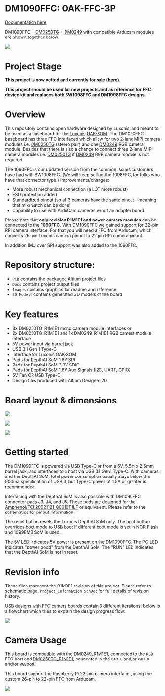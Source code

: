 # DM1090FFC: OAK-FFC-3P

[Documentation here](https://docs.luxonis.com/projects/hardware/en/latest/pages/DM1090.html)

DM1090FFC + [DM0250TG](https://github.com/luxonis/depthai-hardware/tree/master/DM0250TG_DepthAI_Mono_Camera) + [DM0249](https://github.com/luxonis/depthai-hardware/tree/master/DM0249_DepthAI_RGB_Camera) with compatible Arducam modules are shown together below:

![](./Images/DM1090FFC-KIT.jpg)

# Project Stage

**This project is now vetted and currently for sale ([here](https://shop.luxonis.com/collections/modular-cameras/products/dm1090ffc)).** 

**This project should be used for new projects and as reference for FFC  device kit and replaces both BW1098FFC and DM1098FFC designs.**       

# Overview
This repository contains open hardware designed by Luxonis, and meant to be used as a baseboard for the [Luxonis](https://www.luxonis.com/) [OAK-SOM](https://docs.luxonis.com/projects/hardware/en/latest/pages/BW1099.html). The DM1090FFC baseboard has three FFC interfaces which allow for two 2-lane MIPI camera modules i.e. [DM0250TG](https://github.com/luxonis/depthai-hardware/tree/master/DM0250TG_DepthAI_Mono_Camera) (stereo pair) and one [DM0249](https://github.com/luxonis/depthai-hardware/tree/master/DM0249_DepthAI_RGB_Camera) RGB camera module. Besides that there is also a chance to connect three 2-lane MIPI camera modules i.e. [DM0250TG](https://github.com/luxonis/depthai-hardware/tree/master/DM0250TG_DepthAI_Mono_Camera) if [DM0249](https://github.com/luxonis/depthai-hardware/tree/master/DM0249_DepthAI_RGB_Camera) RGB camera module is not required.  

The 1090FFC is our updated version from the common issues customers have had with BW1098FFC.  (We will keep selling the 1098FFC, for folks who have that connector type.)
Improvements/changes:

 - More robust mechanical connection (a LOT more robust)
 - ESD protection added
 - Standardized pinout (so all 3 cameras have the same pinout - meaning that mix/match can be done)
 - Capability to use with ArduCam cameras w/out an adapter board.



Please note that **only revision R1M1E1 and newer camera modules** can be connected to the **1090FFC**. With DM1090FFC we gained support for 22-pin RPi camera interface. For that you will need a FFC from Arducam, which converts 26-pin Luxonis camera pinout to 22 pin RPi camera pinout. 

In addition IMU over SPI support was also added to the 1090FFC. 

# Repository structure:
* `PCB` contains the packaged Altium project files
* `Docs` contains project output files
* `Images` contains graphics for readme and reference
* `3D Models` contains generated 3D models of the board
# Key features
* 3x DM0250TG_R1M1E1 mono camera module interfaces or
* 2x DM0250TG_R1M1E1 and 1x DM0249_R1M1E1 RGB camera module interface
* 5V power input via barrel jack
* USB 3.1 Gen 1 Type-C
* Interface for Luxonis OAK-SOM
* Pads for DepthAI SoM 1.8V SPI
* Pads for DepthAI SoM 3.3V SDIO 
* Pads for DepthAI SoM 1.8V Aux Signals (I2C, UART, GPIO)
* 5V Fan OR USB Type-C 
* Design files produced with Altium Designer 20

# Board layout & dimensions

![](Images/DM1090FFC_R0M0E0_TOP.jpg)

![](Images/DM1090FFC_R0M0E0_BOT.jpg)

![](Images/DM1090FFC_R0M0E0_dims.png)

# Getting started  

The DM1090FFC  is powered via USB Type-C or from a 5V, 5.5m x 2.5mm barrel jack, and interfaces to a host via USB 3.1 Gen1 Type-C. With cameras and the DepthAI SoM, total power consumption usually stays below the 900ma specification of USB 3, but Type-C power of 1.5A or greater is recommended. 

Interfacing with the DepthAI SoM is also possible with DM1090FFC connector pads J3, J4, and J5. These pads are designed for the [Amphenol/FCI 20021121-00010T1LF](https://octopart.com/20021121-00010t1lf-amphenol+icc+%2F+fci-93112650?r=sp) or equivalent. Please refer to the schematics for pinout information. 

The reset button resets the Luxonis DepthAI SoM only. The boot button overrides boot mode to USB boot if different boot mode is set in NOR Flash and 1099EMB SoM is used.

The 5V LED indicates 5V power is present on the DM1090FFC. The PG LED indicates "power good" from the DepthAI SoM. The "RUN" LED indicates that the DepthAI SoM is not in reset.

# Revision info

These files represent the R1M0E1 revision of this project. Please refer to schematic page, `Project_Information.SchDoc` for full details of revision history.



USB designs with FFC camera boards contain 3 different iterations, below is a flowchart which tries to explain the design progress flow:

![](Images/Flowchart_FFC.png)

# Camera Usage

This board is compatible with the  [DM0249_R1M1E1](https://github.com/luxonis/depthai-hardware/tree/master/DM0249_DepthAI_RGB_Camera), connected to the `RGB` FFC port and [DM0250TG_R1M1E1](https://github.com/luxonis/depthai-hardware/tree/master/DM0250TG_DepthAI_Mono_Camera), connected to the `CAM_L` and/or `CAM_R` and/or `RGB`port.

This board support the Raspberry Pi 22-pin camera interface , using the custom 26-pin to 22-pin FFC  from Arducam.

![](Images/DM1090FFC_R0M0E0_Arducam_CCM.png)

